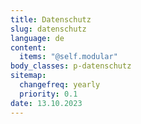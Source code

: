 ```yaml
---
title: Datenschutz
slug: datenschutz
language: de
content:
  items: "@self.modular"
body_classes: p-datenschutz
sitemap:
  changefreq: yearly
  priority: 0.1
date: 13.10.2023
---
```

